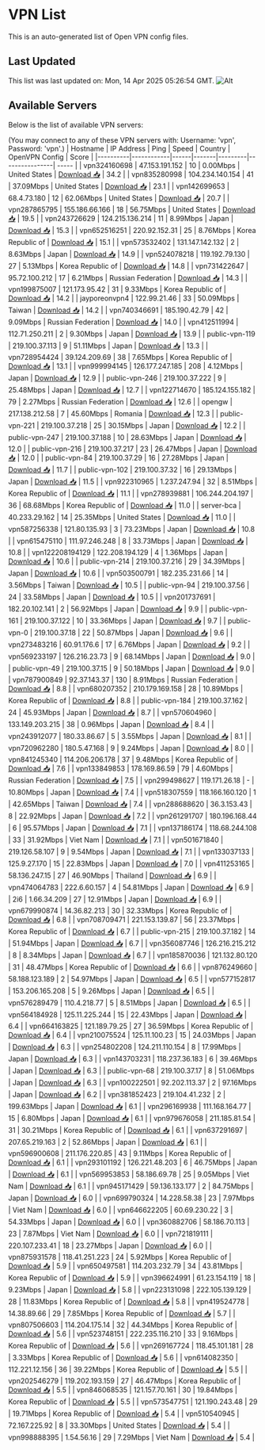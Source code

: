 # VPN List

This is an auto-generated list of Open VPN config files.

## Last Updated

This list was last updated on: Mon, 14 Apr 2025 05:26:54 GMT.
![Alt](https://repobeats.axiom.co/api/embed/186b98318ef1479477931607c1ad7d823f12451f.svg "Repobeats analytics image")

## Available Servers

Below is the list of available VPN servers:

(You may connect to any of these VPN servers with: Username: 'vpn', Password: 'vpn'.)
| Hostname | IP Address | Ping | Speed | Country | OpenVPN Config | Score |
|----------|------------|------|-------|---------|----------------| ----- |
| vpn324160698 | 47.153.191.152 | 10 | 0.00Mbps | United States | [Download 📥](./configs/server_0_US.ovpn) | 34.2 |
| vpn835280998 | 104.234.140.154 | 41 | 37.09Mbps | United States | [Download 📥](./configs/server_1_US.ovpn) | 23.1 |
| vpn142699653 | 68.4.73.180 | 12 | 62.06Mbps | United States | [Download 📥](./configs/server_2_US.ovpn) | 20.7 |
| vpn287865795 | 155.186.66.166 | 18 | 56.75Mbps | United States | [Download 📥](./configs/server_3_US.ovpn) | 19.5 |
| vpn243726629 | 124.215.136.214 | 11 | 8.99Mbps | Japan | [Download 📥](./configs/server_4_JP.ovpn) | 15.3 |
| vpn652516251 | 220.92.152.31 | 25 | 8.76Mbps | Korea Republic of | [Download 📥](./configs/server_5_KR.ovpn) | 15.1 |
| vpn573532402 | 131.147.142.132 | 2 | 8.63Mbps | Japan | [Download 📥](./configs/server_6_JP.ovpn) | 14.9 |
| vpn524078218 | 119.192.79.130 | 27 | 5.13Mbps | Korea Republic of | [Download 📥](./configs/server_7_KR.ovpn) | 14.8 |
| vpn731422647 | 95.72.100.212 | 17 | 6.21Mbps | Russian Federation | [Download 📥](./configs/server_8_RU.ovpn) | 14.3 |
| vpn199875007 | 121.173.95.42 | 31 | 9.33Mbps | Korea Republic of | [Download 📥](./configs/server_9_KR.ovpn) | 14.2 |
| jayporeonvpn4 | 122.99.21.46 | 33 | 50.09Mbps | Taiwan | [Download 📥](./configs/server_10_TW.ovpn) | 14.2 |
| vpn740346691 | 185.190.42.79 | 42 | 9.09Mbps | Russian Federation | [Download 📥](./configs/server_11_RU.ovpn) | 14.0 |
| vpn412511994 | 112.71.250.211 | 2 | 9.30Mbps | Japan | [Download 📥](./configs/server_12_JP.ovpn) | 13.9 |
| public-vpn-119 | 219.100.37.113 | 9 | 51.11Mbps | Japan | [Download 📥](./configs/server_13_JP.ovpn) | 13.3 |
| vpn728954424 | 39.124.209.69 | 38 | 7.65Mbps | Korea Republic of | [Download 📥](./configs/server_14_KR.ovpn) | 13.1 |
| vpn999994145 | 126.177.247.185 | 208 | 4.12Mbps | Japan | [Download 📥](./configs/server_15_JP.ovpn) | 12.9 |
| public-vpn-246 | 219.100.37.222 | 9 | 25.48Mbps | Japan | [Download 📥](./configs/server_16_JP.ovpn) | 12.7 |
| vpn122714670 | 185.124.155.182 | 79 | 2.27Mbps | Russian Federation | [Download 📥](./configs/server_17_RU.ovpn) | 12.6 |
| opengw | 217.138.212.58 | 7 | 45.60Mbps | Romania | [Download 📥](./configs/server_18_RO.ovpn) | 12.3 |
| public-vpn-221 | 219.100.37.218 | 25 | 30.15Mbps | Japan | [Download 📥](./configs/server_19_JP.ovpn) | 12.2 |
| public-vpn-247 | 219.100.37.188 | 10 | 28.63Mbps | Japan | [Download 📥](./configs/server_20_JP.ovpn) | 12.0 |
| public-vpn-216 | 219.100.37.217 | 23 | 26.47Mbps | Japan | [Download 📥](./configs/server_21_JP.ovpn) | 12.0 |
| public-vpn-84 | 219.100.37.29 | 16 | 27.28Mbps | Japan | [Download 📥](./configs/server_22_JP.ovpn) | 11.7 |
| public-vpn-102 | 219.100.37.32 | 16 | 29.13Mbps | Japan | [Download 📥](./configs/server_23_JP.ovpn) | 11.5 |
| vpn922310965 | 1.237.247.94 | 32 | 8.51Mbps | Korea Republic of | [Download 📥](./configs/server_24_KR.ovpn) | 11.1 |
| vpn278939881 | 106.244.204.197 | 36 | 68.68Mbps | Korea Republic of | [Download 📥](./configs/server_25_KR.ovpn) | 11.0 |
| server-bca | 40.233.29.162 | 14 | 25.35Mbps | United States | [Download 📥](./configs/server_26_US.ovpn) | 11.0 |
| vpn587256338 | 121.80.135.93 | 3 | 73.23Mbps | Japan | [Download 📥](./configs/server_27_JP.ovpn) | 10.8 |
| vpn615475110 | 111.97.246.248 | 8 | 33.73Mbps | Japan | [Download 📥](./configs/server_28_JP.ovpn) | 10.8 |
| vpn122208194129 | 122.208.194.129 | 4 | 1.36Mbps | Japan | [Download 📥](./configs/server_29_JP.ovpn) | 10.6 |
| public-vpn-214 | 219.100.37.216 | 29 | 34.39Mbps | Japan | [Download 📥](./configs/server_30_JP.ovpn) | 10.6 |
| vpn503500791 | 182.235.231.66 | 14 | 3.56Mbps | Taiwan | [Download 📥](./configs/server_31_TW.ovpn) | 10.5 |
| public-vpn-94 | 219.100.37.56 | 24 | 33.58Mbps | Japan | [Download 📥](./configs/server_32_JP.ovpn) | 10.5 |
| vpn201737691 | 182.20.102.141 | 2 | 56.92Mbps | Japan | [Download 📥](./configs/server_33_JP.ovpn) | 9.9 |
| public-vpn-161 | 219.100.37.122 | 10 | 33.36Mbps | Japan | [Download 📥](./configs/server_34_JP.ovpn) | 9.7 |
| public-vpn-0 | 219.100.37.18 | 22 | 50.87Mbps | Japan | [Download 📥](./configs/server_35_JP.ovpn) | 9.6 |
| vpn273483216 | 60.91.176.6 | 17 | 6.76Mbps | Japan | [Download 📥](./configs/server_36_JP.ovpn) | 9.2 |
| vpn569233197 | 126.216.23.73 | 9 | 68.14Mbps | Japan | [Download 📥](./configs/server_37_JP.ovpn) | 9.0 |
| public-vpn-49 | 219.100.37.15 | 9 | 50.18Mbps | Japan | [Download 📥](./configs/server_38_JP.ovpn) | 9.0 |
| vpn787900849 | 92.37.143.37 | 130 | 8.91Mbps | Russian Federation | [Download 📥](./configs/server_39_RU.ovpn) | 8.8 |
| vpn680207352 | 210.179.169.158 | 28 | 10.89Mbps | Korea Republic of | [Download 📥](./configs/server_40_KR.ovpn) | 8.8 |
| public-vpn-184 | 219.100.37.162 | 24 | 45.93Mbps | Japan | [Download 📥](./configs/server_41_JP.ovpn) | 8.7 |
| vpn570604960 | 133.149.203.215 | 38 | 0.96Mbps | Japan | [Download 📥](./configs/server_42_JP.ovpn) | 8.4 |
| vpn243912077 | 180.33.86.67 | 5 | 3.55Mbps | Japan | [Download 📥](./configs/server_43_JP.ovpn) | 8.1 |
| vpn720962280 | 180.5.47.168 | 9 | 9.24Mbps | Japan | [Download 📥](./configs/server_44_JP.ovpn) | 8.0 |
| vpn841245340 | 114.206.206.178 | 37 | 9.48Mbps | Korea Republic of | [Download 📥](./configs/server_45_KR.ovpn) | 7.6 |
| vpn133849853 | 178.169.86.59 | 79 | 4.60Mbps | Russian Federation | [Download 📥](./configs/server_46_RU.ovpn) | 7.5 |
| vpn299498627 | 119.171.26.18 | - | 10.80Mbps | Japan | [Download 📥](./configs/server_47_JP.ovpn) | 7.4 |
| vpn518307559 | 118.166.160.120 | 1 | 42.65Mbps | Taiwan | [Download 📥](./configs/server_48_TW.ovpn) | 7.4 |
| vpn288688620 | 36.3.153.43 | 8 | 22.92Mbps | Japan | [Download 📥](./configs/server_49_JP.ovpn) | 7.2 |
| vpn261291707 | 180.196.168.44 | 6 | 95.57Mbps | Japan | [Download 📥](./configs/server_50_JP.ovpn) | 7.1 |
| vpn137186174 | 118.68.244.108 | 33 | 31.92Mbps | Viet Nam | [Download 📥](./configs/server_51_VN.ovpn) | 7.1 |
| vpn501671840 | 219.126.58.107 | 9 | 9.54Mbps | Japan | [Download 📥](./configs/server_52_JP.ovpn) | 7.1 |
| vpn133037133 | 125.9.27.170 | 15 | 22.83Mbps | Japan | [Download 📥](./configs/server_53_JP.ovpn) | 7.0 |
| vpn411253165 | 58.136.247.15 | 27 | 46.90Mbps | Thailand | [Download 📥](./configs/server_54_TH.ovpn) | 6.9 |
| vpn474064783 | 222.6.60.157 | 4 | 54.81Mbps | Japan | [Download 📥](./configs/server_55_JP.ovpn) | 6.9 |
| 2i6 | 1.66.34.209 | 27 | 12.91Mbps | Japan | [Download 📥](./configs/server_56_JP.ovpn) | 6.9 |
| vpn679990874 | 14.36.82.213 | 30 | 32.33Mbps | Korea Republic of | [Download 📥](./configs/server_57_KR.ovpn) | 6.8 |
| vpn708709471 | 221.153.139.87 | 56 | 23.37Mbps | Korea Republic of | [Download 📥](./configs/server_58_KR.ovpn) | 6.7 |
| public-vpn-215 | 219.100.37.182 | 14 | 51.94Mbps | Japan | [Download 📥](./configs/server_59_JP.ovpn) | 6.7 |
| vpn356087746 | 126.216.215.212 | 8 | 8.34Mbps | Japan | [Download 📥](./configs/server_60_JP.ovpn) | 6.7 |
| vpn185870036 | 121.132.80.120 | 31 | 48.47Mbps | Korea Republic of | [Download 📥](./configs/server_61_KR.ovpn) | 6.6 |
| vpn876249660 | 58.188.123.189 | 2 | 54.97Mbps | Japan | [Download 📥](./configs/server_62_JP.ovpn) | 6.5 |
| vpn577152817 | 153.206.165.208 | 5 | 9.26Mbps | Japan | [Download 📥](./configs/server_63_JP.ovpn) | 6.5 |
| vpn576289479 | 110.4.218.77 | 5 | 8.51Mbps | Japan | [Download 📥](./configs/server_64_JP.ovpn) | 6.5 |
| vpn564184928 | 125.11.225.244 | 15 | 22.43Mbps | Japan | [Download 📥](./configs/server_65_JP.ovpn) | 6.4 |
| vpn664163825 | 121.189.79.25 | 27 | 36.59Mbps | Korea Republic of | [Download 📥](./configs/server_66_KR.ovpn) | 6.4 |
| vpn210075524 | 125.11.100.23 | 15 | 24.03Mbps | Japan | [Download 📥](./configs/server_67_JP.ovpn) | 6.3 |
| vpn254802208 | 124.211.110.154 | 8 | 17.99Mbps | Japan | [Download 📥](./configs/server_68_JP.ovpn) | 6.3 |
| vpn143703231 | 118.237.36.183 | 6 | 39.46Mbps | Japan | [Download 📥](./configs/server_69_JP.ovpn) | 6.3 |
| public-vpn-68 | 219.100.37.17 | 8 | 51.06Mbps | Japan | [Download 📥](./configs/server_70_JP.ovpn) | 6.3 |
| vpn100222501 | 92.202.113.37 | 2 | 97.16Mbps | Japan | [Download 📥](./configs/server_71_JP.ovpn) | 6.2 |
| vpn381852423 | 219.104.41.232 | 2 | 199.63Mbps | Japan | [Download 📥](./configs/server_72_JP.ovpn) | 6.1 |
| vpn296169938 | 111.168.164.77 | 15 | 6.80Mbps | Japan | [Download 📥](./configs/server_73_JP.ovpn) | 6.1 |
| vpn979676058 | 211.185.81.54 | 31 | 30.21Mbps | Korea Republic of | [Download 📥](./configs/server_74_KR.ovpn) | 6.1 |
| vpn637291697 | 207.65.219.163 | 2 | 52.86Mbps | Japan | [Download 📥](./configs/server_75_JP.ovpn) | 6.1 |
| vpn596900608 | 211.176.220.85 | 43 | 9.11Mbps | Korea Republic of | [Download 📥](./configs/server_76_KR.ovpn) | 6.1 |
| vpn293101192 | 126.221.48.203 | 6 | 46.75Mbps | Japan | [Download 📥](./configs/server_77_JP.ovpn) | 6.1 |
| vpn569953853 | 58.186.69.78 | 25 | 9.05Mbps | Viet Nam | [Download 📥](./configs/server_78_VN.ovpn) | 6.1 |
| vpn945171429 | 59.136.133.177 | 2 | 84.75Mbps | Japan | [Download 📥](./configs/server_79_JP.ovpn) | 6.0 |
| vpn699790324 | 14.228.58.38 | 23 | 7.97Mbps | Viet Nam | [Download 📥](./configs/server_80_VN.ovpn) | 6.0 |
| vpn646622205 | 60.69.230.22 | 3 | 54.33Mbps | Japan | [Download 📥](./configs/server_81_JP.ovpn) | 6.0 |
| vpn360882706 | 58.186.70.113 | 23 | 7.87Mbps | Viet Nam | [Download 📥](./configs/server_82_VN.ovpn) | 6.0 |
| vpn721819111 | 220.107.233.41 | 18 | 23.27Mbps | Japan | [Download 📥](./configs/server_83_JP.ovpn) | 6.0 |
| vpn875931578 | 118.41.251.223 | 24 | 5.92Mbps | Korea Republic of | [Download 📥](./configs/server_84_KR.ovpn) | 5.9 |
| vpn650497581 | 114.203.232.79 | 34 | 43.81Mbps | Korea Republic of | [Download 📥](./configs/server_85_KR.ovpn) | 5.9 |
| vpn396624991 | 61.23.154.119 | 18 | 9.23Mbps | Japan | [Download 📥](./configs/server_86_JP.ovpn) | 5.8 |
| vpn223131098 | 222.105.139.129 | 28 | 11.83Mbps | Korea Republic of | [Download 📥](./configs/server_87_KR.ovpn) | 5.8 |
| vpn419524778 | 14.38.89.66 | 29 | 7.85Mbps | Korea Republic of | [Download 📥](./configs/server_88_KR.ovpn) | 5.7 |
| vpn807506603 | 114.204.175.14 | 32 | 44.34Mbps | Korea Republic of | [Download 📥](./configs/server_89_KR.ovpn) | 5.6 |
| vpn523748151 | 222.235.116.210 | 33 | 9.16Mbps | Korea Republic of | [Download 📥](./configs/server_90_KR.ovpn) | 5.6 |
| vpn269167724 | 118.45.101.181 | 28 | 3.33Mbps | Korea Republic of | [Download 📥](./configs/server_91_KR.ovpn) | 5.6 |
| vpn614082350 | 112.221.12.156 | 36 | 39.22Mbps | Korea Republic of | [Download 📥](./configs/server_92_KR.ovpn) | 5.5 |
| vpn202546279 | 119.202.193.159 | 27 | 46.47Mbps | Korea Republic of | [Download 📥](./configs/server_93_KR.ovpn) | 5.5 |
| vpn846068535 | 121.157.70.161 | 30 | 19.84Mbps | Korea Republic of | [Download 📥](./configs/server_94_KR.ovpn) | 5.5 |
| vpn573547751 | 121.190.243.48 | 29 | 19.71Mbps | Korea Republic of | [Download 📥](./configs/server_95_KR.ovpn) | 5.4 |
| vpn510540945 | 72.167.225.92 | 8 | 33.30Mbps | United States | [Download 📥](./configs/server_96_US.ovpn) | 5.4 |
| vpn998888395 | 1.54.56.16 | 29 | 7.29Mbps | Viet Nam | [Download 📥](./configs/server_97_VN.ovpn) | 5.4 |
